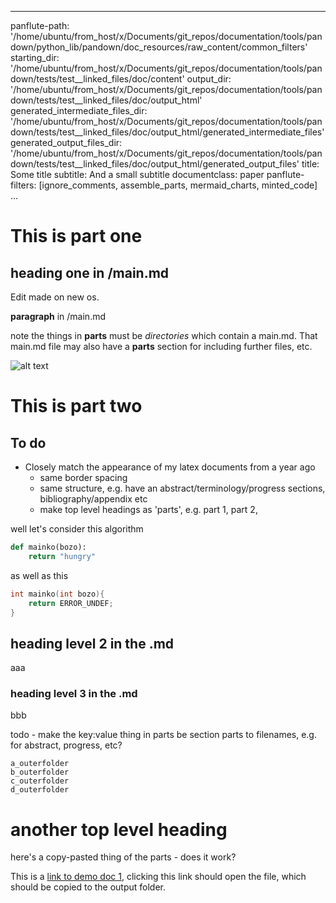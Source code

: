
---
panflute-path: '/home/ubuntu/from_host/x/Documents/git_repos/documentation/tools/pandown/python_lib/pandown/doc_resources/raw_content/common_filters'
starting_dir: '/home/ubuntu/from_host/x/Documents/git_repos/documentation/tools/pandown/tests/test__linked_files/doc/content'
output_dir: '/home/ubuntu/from_host/x/Documents/git_repos/documentation/tools/pandown/tests/test__linked_files/doc/output_html'
generated_intermediate_files_dir: '/home/ubuntu/from_host/x/Documents/git_repos/documentation/tools/pandown/tests/test__linked_files/doc/output_html/generated_intermediate_files'
generated_output_files_dir: '/home/ubuntu/from_host/x/Documents/git_repos/documentation/tools/pandown/tests/test__linked_files/doc/output_html/generated_output_files'
title: Some title
subtitle: And a small subtitle
documentclass: paper
panflute-filters: [ignore_comments, assemble_parts, mermaid_charts, minted_code]
...

# This is part one

## heading one in /main.md

Edit made on new os.

**paragraph** in /main.md

note the things in **parts** must be *directories* which contain a main.md. That main.md file may also have a **parts** section for including further files, etc.

![alt text](./spaceship.png)


# This is part two

## To do
- Closely match the appearance of my latex documents from a year ago
	- same border spacing
	- same structure, e.g. have an abstract/terminology/progress sections, bibliography/appendix etc
	- make top level headings as 'parts', e.g. part 1, part 2,


well let's consider this algorithm

```python
def mainko(bozo):
	return "hungry"
```


as well as this

```c
int mainko(int bozo){
	return ERROR_UNDEF;
}
```

## heading level 2 in the .md
aaa

### heading level 3 in the .md
bbb

todo - make the key:value thing in parts be section parts to filenames, e.g. for abstract, progress, etc?
``` parts
a_outerfolder
b_outerfolder
c_outerfolder
d_outerfolder
```

<!-- 
``` comment
hello this is an ignorable comment
``` -->

# another top level heading 

here's a copy-pasted thing of the parts - does it work?
<!-- 
``` parts
my_key_1: my_value_1
my_key_2: my_value_2
---
a_outerfolder
b_outerfolder
c_outerfolder
d_outerfolder
``` -->

This is a [link to demo doc 1](demo_doc1.pdf), clicking this link should open the file, which should be copied to the output folder.